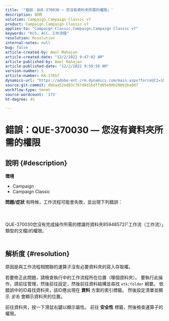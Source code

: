 ```yaml
---
title: '"錯誤：QUE-370030 — 您沒有資料夾所需的權限」'
description: 說明
solution: Campaign,Campaign Classic v7
product: Campaign,Campaign Classic v7
applies-to: "Campaign Classic,Campaign,Campaign Classic v7"
keywords: "KCS, ACC，工作流程"
resolution: Resolution
internal-notes: null
bug: false
article-created-by: Amol Mahajan
article-created-date: "12/2/2022 9:47:02 AM"
article-published-by: Amol Mahajan
article-published-date: "12/2/2022 9:59:50 AM"
version-number: 5
article-number: KA-17657
dynamics-url: "https://adobe-ent.crm.dynamics.com/main.aspx?forceUCI=1&pagetype=entityrecord&etn=knowledgearticle&id=7b57f23f-2672-ed11-9561-6045bd006b4b"
source-git-commit: dbbaa52ed83c787d8d1bdffd05e90b208b2ba0d7
workflow-type: tm+mt
source-wordcount: '173'
ht-degree: 4%

---
```


# 錯誤：QUE-370030 — 您沒有資料夾所需的權限

## 說明 {#description}

<b>環境</b>
- Campaign
- Campaign Classic



<b>問題/症狀</b>
有時候，工作流程可能會失敗，並出現下列錯誤：
<br><br> <br><br>QUE-370030您沒有完成操作所需的標識符資料夾85948572(「工作流（工作流）」類型的文檔)的權限。
<br> <br>

## 解析度 {#resolution}


原因是與工作流程相關聯的運算子沒有必要資料夾的寫入存取權。

若要修正此問題，請檢查執行中的工作流程所在位置（哪個資料夾）。 要執行此操作，請前往管理，然後前往設定，然後前往資料結構並尋找 `xtk:folder` 綱要。 依錯誤中的ID尋找資料夾，該ID應出現在 <b>資料</b> 方案的索引標籤。 然後設定清單並顯示 *全名* 會顯示資料夾的位置。

前往資料夾，按一下滑鼠右鍵以顯示屬性。 前往 <b>安全性</b> 標籤，然後檢查運算子的權限。
